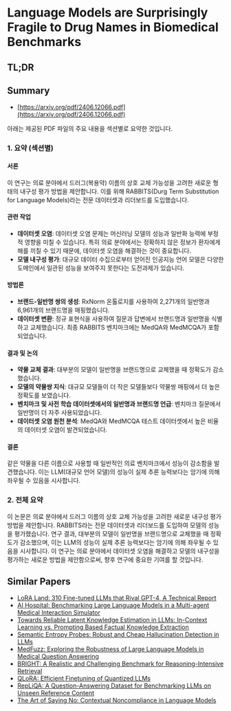 # Language Models are Surprisingly Fragile to Drug Names in Biomedical Benchmarks
## TL;DR
## Summary
- [https://arxiv.org/pdf/2406.12066.pdf](https://arxiv.org/pdf/2406.12066.pdf)

아래는 제공된 PDF 파일의 주요 내용을 섹션별로 요약한 것입니다.

### 1. 요약 (섹션별)

#### 서론
이 연구는 의료 분야에서 드러그(복용약) 이름의 상호 교체 가능성을 고려한 새로운 형태의 내구성 평가 방법을 제안합니다. 이를 위해 RABBITS(Durg Term Substitution for Language Models)라는 전문 데이터셋과 리더보드를 도입했습니다.

#### 관련 작업
- **데이터셋 오염**: 데이터셋 오염 문제는 머신러닝 모델의 성능과 일반화 능력에 부정적 영향을 미칠 수 있습니다. 특히 의료 분야에서는 정확하지 않은 정보가 환자에게 해를 끼칠 수 있기 때문에, 데이터셋 오염을 해결하는 것이 중요합니다.
- **모델 내구성 평가**: 대규모 데이터 수집으로부터 얻어진 인공지능 언어 모델은 다양한 도메인에서 일관된 성능을 보여주지 못한다는 도전과제가 있습니다.

#### 방법론
- **브랜드-일반명 쌍의 생성**: RxNorm 온톨로지를 사용하여 2,271개의 일반명과 6,961개의 브랜드명을 매핑했습니다.
- **데이터셋 변환**: 정규 표현식을 사용하여 질문과 답변에서 브랜드명과 일반명을 식별하고 교체했습니다. 최종 RABBITS 벤치마크에는 MedQA와 MedMCQA가 포함되었습니다.

#### 결과 및 논의
- **약물 교체 결과**: 대부분의 모델이 일반명을 브랜드명으로 교체했을 때 정확도가 감소했습니다.
- **모델의 약물쌍 지식**: 대규모 모델들이 더 작은 모델들보다 약물쌍 매핑에서 더 높은 정확도를 보였습니다.
- **벤치마크 및 사전 학습 데이터셋에서의 일반명과 브랜드명 언급**: 벤치마크 질문에서 일반명이 더 자주 사용되었습니다.
- **데이터셋 오염 원천 분석**: MedQA와 MedMCQA 테스트 데이터셋에서 높은 비율의 데이터셋 오염이 발견되었습니다.

#### 결론
같은 약물을 다른 이름으로 사용할 때 일반적인 의료 벤치마크에서 성능이 감소함을 발견했습니다. 이는 LLM(대규모 언어 모델)의 성능이 실제 추론 능력보다는 암기에 의해 좌우될 수 있음을 시사합니다.

### 2. 전체 요약
이 논문은 의료 분야에서 드러그 이름의 상호 교체 가능성을 고려한 새로운 내구성 평가 방법을 제안합니다. RABBITS라는 전문 데이터셋과 리더보드를 도입하여 모델의 성능을 평가했습니다. 연구 결과, 대부분의 모델이 일반명을 브랜드명으로 교체했을 때 정확도가 감소했으며, 이는 LLM의 성능이 실제 추론 능력보다는 암기에 의해 좌우될 수 있음을 시사합니다. 이 연구는 의료 분야에서 데이터셋 오염을 해결하고 모델의 내구성을 평가하는 새로운 방법을 제안함으로써, 향후 연구에 중요한 기여를 할 것입니다.

## Similar Papers
- [LoRA Land: 310 Fine-tuned LLMs that Rival GPT-4, A Technical Report](2405.00732.md)
- [AI Hospital: Benchmarking Large Language Models in a Multi-agent Medical Interaction Simulator](2402.09742.md)
- [Towards Reliable Latent Knowledge Estimation in LLMs: In-Context Learning vs. Prompting Based Factual Knowledge Extraction](2404.12957.md)
- [Semantic Entropy Probes: Robust and Cheap Hallucination Detection in LLMs](2406.15927.md)
- [MedFuzz: Exploring the Robustness of Large Language Models in Medical Question Answering](2406.06573.md)
- [BRIGHT: A Realistic and Challenging Benchmark for Reasoning-Intensive Retrieval](2407.12883.md)
- [QLoRA: Efficient Finetuning of Quantized LLMs](2305.14314.md)
- [RepLiQA: A Question-Answering Dataset for Benchmarking LLMs on Unseen Reference Content](2406.11811.md)
- [The Art of Saying No: Contextual Noncompliance in Language Models](2407.12043.md)
